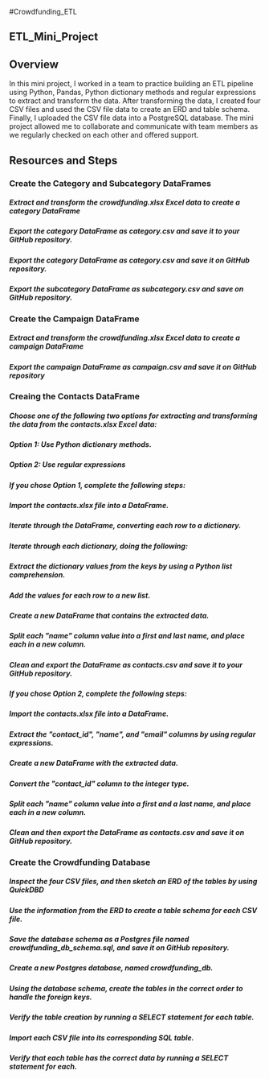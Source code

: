 #Crowdfunding_ETL
## ETL_Mini_Project

## Overview
In this mini project, I worked in a team to practice building an ETL pipeline using Python, Pandas, Python dictionary methods and regular expressions to extract and transform the data. After transforming the data, I created four CSV files and used the CSV file data to create an ERD and table schema. Finally, I uploaded the CSV file data into a PostgreSQL database. The mini project allowed me to collaborate and communicate with team members as we regularly checked on each other and offered support.
## Resources and Steps
### Create the Category and Subcategory DataFrames
##### Extract and transform the crowdfunding.xlsx Excel data to create a category DataFrame
##### Export the category DataFrame as category.csv and save it to your GitHub repository.
##### Export the category DataFrame as category.csv and save it on GitHub repository.
##### Export the subcategory DataFrame as subcategory.csv and save on GitHub repository.

### Create the Campaign DataFrame
##### Extract and transform the crowdfunding.xlsx Excel data to create a campaign DataFrame
##### Export the campaign DataFrame as campaign.csv and save it on GitHub repository

### Creaing the Contacts DataFrame
##### Choose one of the following two options for extracting and transforming the data from the contacts.xlsx Excel data:

##### Option 1: Use Python dictionary methods.
##### Option 2: Use regular expressions

##### If you chose Option 1, complete the following steps:
##### Import the contacts.xlsx file into a DataFrame.
##### Iterate through the DataFrame, converting each row to a dictionary.
##### Iterate through each dictionary, doing the following:
##### Extract the dictionary values from the keys by using a Python list comprehension.
##### Add the values for each row to a new list.
##### Create a new DataFrame that contains the extracted data.
##### Split each "name" column value into a first and last name, and place each in a new column.
##### Clean and export the DataFrame as contacts.csv and save it to your GitHub repository.
##### If you chose Option 2, complete the following steps:
##### Import the contacts.xlsx file into a DataFrame.
##### Extract the "contact_id", "name", and "email" columns by using regular expressions.
##### Create a new DataFrame with the extracted data.
##### Convert the "contact_id" column to the integer type.
##### Split each "name" column value into a first and a last name, and place each in a new column.
##### Clean and then export the DataFrame as contacts.csv and save it on GitHub repository.

### Create the Crowdfunding Database
##### Inspect the four CSV files, and then sketch an ERD of the tables by using QuickDBD 
##### Use the information from the ERD to create a table schema for each CSV file.
##### Save the database schema as a Postgres file named crowdfunding_db_schema.sql, and save it on GitHub repository.
##### Create a new Postgres database, named crowdfunding_db.
##### Using the database schema, create the tables in the correct order to handle the foreign keys.
##### Verify the table creation by running a SELECT statement for each table.
##### Import each CSV file into its corresponding SQL table.
##### Verify that each table has the correct data by running a SELECT statement for each.

